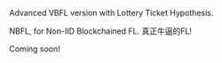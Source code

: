 Advanced VBFL version with Lottery Ticket Hypothesis.

NBFL, for Non-IID Blockchained FL. 真正牛逼的FL!

Coming soon!
